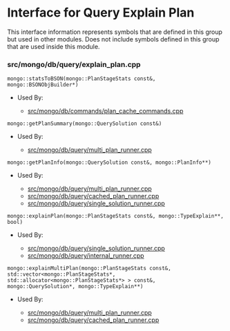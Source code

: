 
# Interface for Query Explain Plan
This interface information represents symbols that are defined in this group but used in other modules.  Does not include symbols defined in this group that are used inside this module.

### src/mongo/db/query/explain\_plan.cpp

<div></div>

    mongo::statsToBSON(mongo::PlanStageStats const&, mongo::BSONObjBuilder*)

- Used By:

    - [src/mongo/db/commands/plan\_cache\_commands.cpp](../../../../core\_query\_system/query\_system\_commands)

<div></div>

    mongo::getPlanSummary(mongo::QuerySolution const&)

- Used By:

    - [src/mongo/db/query/multi\_plan\_runner.cpp](../../../../core\_query\_system/query\_execution)

<div></div>

    mongo::getPlanInfo(mongo::QuerySolution const&, mongo::PlanInfo**)

- Used By:

    - [src/mongo/db/query/multi\_plan\_runner.cpp](../../../../core\_query\_system/query\_execution)
    - [src/mongo/db/query/cached\_plan\_runner.cpp](../../../../core\_query\_system/query\_execution)
    - [src/mongo/db/query/single\_solution\_runner.cpp](../../../../core\_query\_system/query\_execution)

<div></div>

    mongo::explainPlan(mongo::PlanStageStats const&, mongo::TypeExplain**, bool)

- Used By:

    - [src/mongo/db/query/single\_solution\_runner.cpp](../../../../core\_query\_system/query\_execution)
    - [src/mongo/db/query/internal\_runner.cpp](../../../../core\_query\_system/query\_execution)

<div></div>

    mongo::explainMultiPlan(mongo::PlanStageStats const&, std::vector<mongo::PlanStageStats*, std::allocator<mongo::PlanStageStats*> > const&, mongo::QuerySolution*, mongo::TypeExplain**)

- Used By:

    - [src/mongo/db/query/multi\_plan\_runner.cpp](../../../../core\_query\_system/query\_execution)
    - [src/mongo/db/query/cached\_plan\_runner.cpp](../../../../core\_query\_system/query\_execution)
